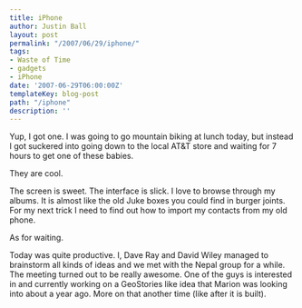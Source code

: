 ```yaml
---
title: iPhone
author: Justin Ball
layout: post
permalink: "/2007/06/29/iphone/"
tags:
- Waste of Time
- gadgets
- iPhone
date: '2007-06-29T06:00:00Z'
templateKey: blog-post
path: "/iphone"
description: ''
---
```


Yup, I got one. I was going to go mountain biking at lunch today, but instead I got suckered into going down to the local AT&T store and waiting for 7 hours to get one of these babies.

They are cool.

The screen is sweet. The interface is slick. I love to browse through my albums. It is almost like the old Juke boxes you could find in burger joints. For my next trick I need to find out how to import my contacts from my old phone.

As for waiting.

Today was quite productive. I, Dave Ray and David Wiley managed to brainstorm all kinds of ideas and we met with the Nepal group for a while. The meeting turned out to be really awesome. One of the guys is interested in and currently working on a GeoStories like idea that Marion was looking into about a year ago. More on that another time (like after it is built).
